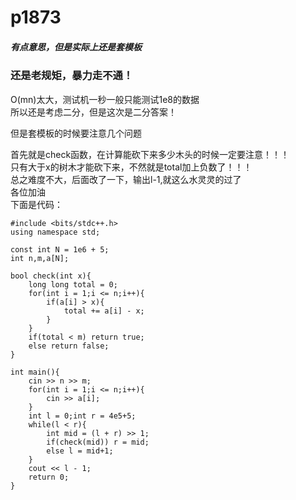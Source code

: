 # p1873
##### 有点意思，但是实际上还是套模板

### 还是老规矩，暴力走不通！
O(mn)太大，测试机一秒一般只能测试1e8的数据<br>
所以还是考虑二分，但是这次是二分答案！<br>

但是套模板的时候要注意几个问题

首先就是check函数，在计算能砍下来多少木头的时候一定要注意！！！<br>
只有大于x的树木才能砍下来，不然就是total加上负数了！！！<br>
总之难度不大，后面改了一下，输出l-1,就这么水灵灵的过了<br>
各位加油<br>
下面是代码：

    #include <bits/stdc++.h>
    using namespace std;

    const int N = 1e6 + 5;
    int n,m,a[N];

    bool check(int x){
        long long total = 0;
        for(int i = 1;i <= n;i++){
            if(a[i] > x){
                total += a[i] - x;
            }
        }
        if(total < m) return true;
        else return false;
    }

    int main(){
        cin >> n >> m;
        for(int i = 1;i <= n;i++){
            cin >> a[i];
        }
        int l = 0;int r = 4e5+5;
        while(l < r){
            int mid = (l + r) >> 1;
            if(check(mid)) r = mid;
            else l = mid+1;
        }
        cout << l - 1;
        return 0;
    }